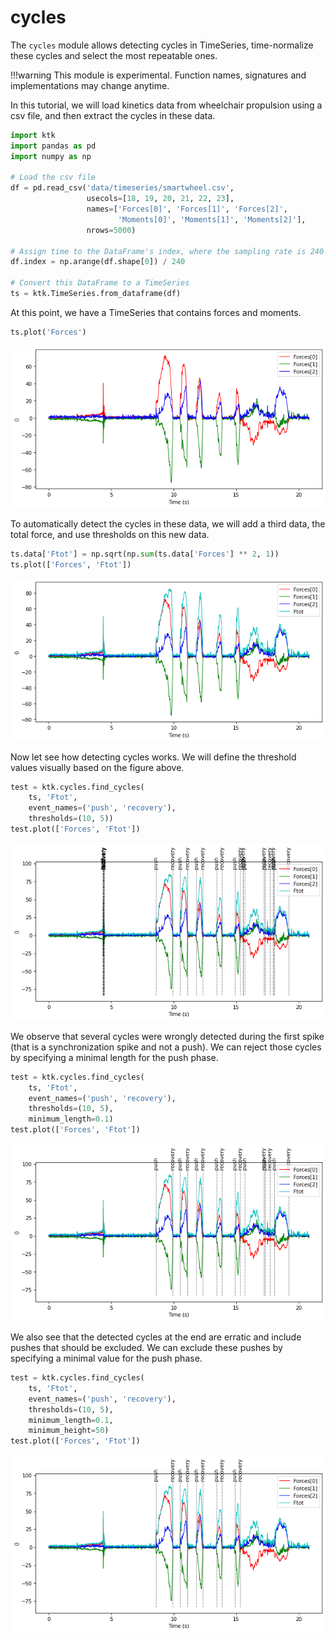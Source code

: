 cycles
======

The `cycles` module allows detecting cycles in TimeSeries, time-normalize these cycles and select the most repeatable ones.

!!!warning
    This module is experimental. Function names, signatures and implementations may change anytime.

In this tutorial, we will load kinetics data from wheelchair propulsion using a csv file, and then extract the cycles in these data.


```python
import ktk
import pandas as pd
import numpy as np

# Load the csv file
df = pd.read_csv('data/timeseries/smartwheel.csv',
                 usecols=[18, 19, 20, 21, 22, 23],
                 names=['Forces[0]', 'Forces[1]', 'Forces[2]',
                        'Moments[0]', 'Moments[1]', 'Moments[2]'],
                 nrows=5000)

# Assign time to the DataFrame's index, where the sampling rate is 240 Hz.
df.index = np.arange(df.shape[0]) / 240

# Convert this DataFrame to a TimeSeries
ts = ktk.TimeSeries.from_dataframe(df)
```

At this point, we have a TimeSeries that contains forces and moments.


```python
ts.plot('Forces')
```


![png](cycles_files/cycles_3_0.png)


To automatically detect the cycles in these data, we will add a third data, the total force, and use thresholds on this new data.


```python
ts.data['Ftot'] = np.sqrt(np.sum(ts.data['Forces'] ** 2, 1))
ts.plot(['Forces', 'Ftot'])
```


![png](cycles_files/cycles_5_0.png)


Now let see how detecting cycles works. We will define the threshold values visually based on the figure above.


```python
test = ktk.cycles.find_cycles(
    ts, 'Ftot',
    event_names=('push', 'recovery'),
    thresholds=(10, 5))
test.plot(['Forces', 'Ftot'])
```


![png](cycles_files/cycles_7_0.png)


We observe that several cycles were wrongly detected during the first spike (that is a synchronization spike and not a push). We can reject those cycles by specifying a minimal length for the push phase.


```python
test = ktk.cycles.find_cycles(
    ts, 'Ftot',
    event_names=('push', 'recovery'),
    thresholds=(10, 5),
    minimum_length=0.1)
test.plot(['Forces', 'Ftot'])
```


![png](cycles_files/cycles_9_0.png)


We also see that the detected cycles at the end are erratic and include pushes that should be excluded. We can exclude these pushes by specifying a minimal value for the push phase.


```python
test = ktk.cycles.find_cycles(
    ts, 'Ftot',
    event_names=('push', 'recovery'),
    thresholds=(10, 5),
    minimum_length=0.1,
    minimum_height=50)
test.plot(['Forces', 'Ftot'])
```


![png](cycles_files/cycles_11_0.png)



```python

```
